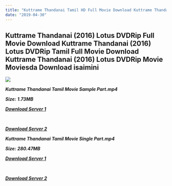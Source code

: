 ```yaml
---
title: "Kuttrame Thandanai Tamil HD Full Movie Download Kuttrame Thandanai Tamil HD Movie Download"
date: "2019-04-30"
---
```


## Kuttrame Thandanai (2016) Lotus DVDRip Full Movie Download Kuttrame Thandanai (2016) Lotus DVDRip Tamil Full Movie Download Kuttrame Thandanai (2016) Lotus DVDRip Movie Moviesda Download isaimini

![](https://images.moviebuff.com/f59d579e-6e6f-4e12-a1f0-1140f6d6f031?w=1000)

**_Kuttrame Thandanai Tamil Movie Sample Part.mp4_**

**_Size:_** **_1.73MB_**

**_[Download Server 1](http://s13.uptofiles.net//files/Tamil{18b9e36be58349bcedc591cb24b1d58373c4fcb8ec6c90ee99c2d93b5f4aedc9}202016{18b9e36be58349bcedc591cb24b1d58373c4fcb8ec6c90ee99c2d93b5f4aedc9}20Movies/Kuttrame{18b9e36be58349bcedc591cb24b1d58373c4fcb8ec6c90ee99c2d93b5f4aedc9}20Thandanai{18b9e36be58349bcedc591cb24b1d58373c4fcb8ec6c90ee99c2d93b5f4aedc9}20(2016){18b9e36be58349bcedc591cb24b1d58373c4fcb8ec6c90ee99c2d93b5f4aedc9}20Lotus{18b9e36be58349bcedc591cb24b1d58373c4fcb8ec6c90ee99c2d93b5f4aedc9}20DVDRip/Mp4{18b9e36be58349bcedc591cb24b1d58373c4fcb8ec6c90ee99c2d93b5f4aedc9}20HD{18b9e36be58349bcedc591cb24b1d58373c4fcb8ec6c90ee99c2d93b5f4aedc9}20(Single{18b9e36be58349bcedc591cb24b1d58373c4fcb8ec6c90ee99c2d93b5f4aedc9}20Part){18b9e36be58349bcedc591cb24b1d58373c4fcb8ec6c90ee99c2d93b5f4aedc9}20-{18b9e36be58349bcedc591cb24b1d58373c4fcb8ec6c90ee99c2d93b5f4aedc9}20(480x320)/Kuttrame{18b9e36be58349bcedc591cb24b1d58373c4fcb8ec6c90ee99c2d93b5f4aedc9}20Thandanai{18b9e36be58349bcedc591cb24b1d58373c4fcb8ec6c90ee99c2d93b5f4aedc9}20(2016){18b9e36be58349bcedc591cb24b1d58373c4fcb8ec6c90ee99c2d93b5f4aedc9}20Sample{18b9e36be58349bcedc591cb24b1d58373c4fcb8ec6c90ee99c2d93b5f4aedc9}20(480x320).mp4)_**

**_[  
](http://s13.uptofiles.net//files/Tamil{18b9e36be58349bcedc591cb24b1d58373c4fcb8ec6c90ee99c2d93b5f4aedc9}202016{18b9e36be58349bcedc591cb24b1d58373c4fcb8ec6c90ee99c2d93b5f4aedc9}20Movies/Kuttrame{18b9e36be58349bcedc591cb24b1d58373c4fcb8ec6c90ee99c2d93b5f4aedc9}20Thandanai{18b9e36be58349bcedc591cb24b1d58373c4fcb8ec6c90ee99c2d93b5f4aedc9}20(2016){18b9e36be58349bcedc591cb24b1d58373c4fcb8ec6c90ee99c2d93b5f4aedc9}20Lotus{18b9e36be58349bcedc591cb24b1d58373c4fcb8ec6c90ee99c2d93b5f4aedc9}20DVDRip/Mp4{18b9e36be58349bcedc591cb24b1d58373c4fcb8ec6c90ee99c2d93b5f4aedc9}20HD{18b9e36be58349bcedc591cb24b1d58373c4fcb8ec6c90ee99c2d93b5f4aedc9}20(Single{18b9e36be58349bcedc591cb24b1d58373c4fcb8ec6c90ee99c2d93b5f4aedc9}20Part){18b9e36be58349bcedc591cb24b1d58373c4fcb8ec6c90ee99c2d93b5f4aedc9}20-{18b9e36be58349bcedc591cb24b1d58373c4fcb8ec6c90ee99c2d93b5f4aedc9}20(480x320)/Kuttrame{18b9e36be58349bcedc591cb24b1d58373c4fcb8ec6c90ee99c2d93b5f4aedc9}20Thandanai{18b9e36be58349bcedc591cb24b1d58373c4fcb8ec6c90ee99c2d93b5f4aedc9}20(2016){18b9e36be58349bcedc591cb24b1d58373c4fcb8ec6c90ee99c2d93b5f4aedc9}20Sample{18b9e36be58349bcedc591cb24b1d58373c4fcb8ec6c90ee99c2d93b5f4aedc9}20(480x320).mp4)_**

**_[Download Server 2](http://s13.uptofiles.net//files/Tamil{18b9e36be58349bcedc591cb24b1d58373c4fcb8ec6c90ee99c2d93b5f4aedc9}202016{18b9e36be58349bcedc591cb24b1d58373c4fcb8ec6c90ee99c2d93b5f4aedc9}20Movies/Kuttrame{18b9e36be58349bcedc591cb24b1d58373c4fcb8ec6c90ee99c2d93b5f4aedc9}20Thandanai{18b9e36be58349bcedc591cb24b1d58373c4fcb8ec6c90ee99c2d93b5f4aedc9}20(2016){18b9e36be58349bcedc591cb24b1d58373c4fcb8ec6c90ee99c2d93b5f4aedc9}20Lotus{18b9e36be58349bcedc591cb24b1d58373c4fcb8ec6c90ee99c2d93b5f4aedc9}20DVDRip/Mp4{18b9e36be58349bcedc591cb24b1d58373c4fcb8ec6c90ee99c2d93b5f4aedc9}20HD{18b9e36be58349bcedc591cb24b1d58373c4fcb8ec6c90ee99c2d93b5f4aedc9}20(Single{18b9e36be58349bcedc591cb24b1d58373c4fcb8ec6c90ee99c2d93b5f4aedc9}20Part){18b9e36be58349bcedc591cb24b1d58373c4fcb8ec6c90ee99c2d93b5f4aedc9}20-{18b9e36be58349bcedc591cb24b1d58373c4fcb8ec6c90ee99c2d93b5f4aedc9}20(480x320)/Kuttrame{18b9e36be58349bcedc591cb24b1d58373c4fcb8ec6c90ee99c2d93b5f4aedc9}20Thandanai{18b9e36be58349bcedc591cb24b1d58373c4fcb8ec6c90ee99c2d93b5f4aedc9}20(2016){18b9e36be58349bcedc591cb24b1d58373c4fcb8ec6c90ee99c2d93b5f4aedc9}20Sample{18b9e36be58349bcedc591cb24b1d58373c4fcb8ec6c90ee99c2d93b5f4aedc9}20(480x320).mp4)_**

**_Kuttrame Thandanai Tamil Movie Single Part.mp4_**

**_Size:_** **_280.47MB_**

**_[Download Server 1](http://s13.uptofiles.net//files/Tamil{18b9e36be58349bcedc591cb24b1d58373c4fcb8ec6c90ee99c2d93b5f4aedc9}202016{18b9e36be58349bcedc591cb24b1d58373c4fcb8ec6c90ee99c2d93b5f4aedc9}20Movies/Kuttrame{18b9e36be58349bcedc591cb24b1d58373c4fcb8ec6c90ee99c2d93b5f4aedc9}20Thandanai{18b9e36be58349bcedc591cb24b1d58373c4fcb8ec6c90ee99c2d93b5f4aedc9}20(2016){18b9e36be58349bcedc591cb24b1d58373c4fcb8ec6c90ee99c2d93b5f4aedc9}20Lotus{18b9e36be58349bcedc591cb24b1d58373c4fcb8ec6c90ee99c2d93b5f4aedc9}20DVDRip/Mp4{18b9e36be58349bcedc591cb24b1d58373c4fcb8ec6c90ee99c2d93b5f4aedc9}20HD{18b9e36be58349bcedc591cb24b1d58373c4fcb8ec6c90ee99c2d93b5f4aedc9}20(Single{18b9e36be58349bcedc591cb24b1d58373c4fcb8ec6c90ee99c2d93b5f4aedc9}20Part){18b9e36be58349bcedc591cb24b1d58373c4fcb8ec6c90ee99c2d93b5f4aedc9}20-{18b9e36be58349bcedc591cb24b1d58373c4fcb8ec6c90ee99c2d93b5f4aedc9}20(480x320)/Kuttrame{18b9e36be58349bcedc591cb24b1d58373c4fcb8ec6c90ee99c2d93b5f4aedc9}20Thandanai{18b9e36be58349bcedc591cb24b1d58373c4fcb8ec6c90ee99c2d93b5f4aedc9}20(2016){18b9e36be58349bcedc591cb24b1d58373c4fcb8ec6c90ee99c2d93b5f4aedc9}20Single{18b9e36be58349bcedc591cb24b1d58373c4fcb8ec6c90ee99c2d93b5f4aedc9}20Part{18b9e36be58349bcedc591cb24b1d58373c4fcb8ec6c90ee99c2d93b5f4aedc9}20(480x320).mp4)_**

**_[  
](http://s13.uptofiles.net//files/Tamil{18b9e36be58349bcedc591cb24b1d58373c4fcb8ec6c90ee99c2d93b5f4aedc9}202016{18b9e36be58349bcedc591cb24b1d58373c4fcb8ec6c90ee99c2d93b5f4aedc9}20Movies/Kuttrame{18b9e36be58349bcedc591cb24b1d58373c4fcb8ec6c90ee99c2d93b5f4aedc9}20Thandanai{18b9e36be58349bcedc591cb24b1d58373c4fcb8ec6c90ee99c2d93b5f4aedc9}20(2016){18b9e36be58349bcedc591cb24b1d58373c4fcb8ec6c90ee99c2d93b5f4aedc9}20Lotus{18b9e36be58349bcedc591cb24b1d58373c4fcb8ec6c90ee99c2d93b5f4aedc9}20DVDRip/Mp4{18b9e36be58349bcedc591cb24b1d58373c4fcb8ec6c90ee99c2d93b5f4aedc9}20HD{18b9e36be58349bcedc591cb24b1d58373c4fcb8ec6c90ee99c2d93b5f4aedc9}20(Single{18b9e36be58349bcedc591cb24b1d58373c4fcb8ec6c90ee99c2d93b5f4aedc9}20Part){18b9e36be58349bcedc591cb24b1d58373c4fcb8ec6c90ee99c2d93b5f4aedc9}20-{18b9e36be58349bcedc591cb24b1d58373c4fcb8ec6c90ee99c2d93b5f4aedc9}20(480x320)/Kuttrame{18b9e36be58349bcedc591cb24b1d58373c4fcb8ec6c90ee99c2d93b5f4aedc9}20Thandanai{18b9e36be58349bcedc591cb24b1d58373c4fcb8ec6c90ee99c2d93b5f4aedc9}20(2016){18b9e36be58349bcedc591cb24b1d58373c4fcb8ec6c90ee99c2d93b5f4aedc9}20Single{18b9e36be58349bcedc591cb24b1d58373c4fcb8ec6c90ee99c2d93b5f4aedc9}20Part{18b9e36be58349bcedc591cb24b1d58373c4fcb8ec6c90ee99c2d93b5f4aedc9}20(480x320).mp4)_**

**_[Download Server 2](http://s13.uptofiles.net//files/Tamil{18b9e36be58349bcedc591cb24b1d58373c4fcb8ec6c90ee99c2d93b5f4aedc9}202016{18b9e36be58349bcedc591cb24b1d58373c4fcb8ec6c90ee99c2d93b5f4aedc9}20Movies/Kuttrame{18b9e36be58349bcedc591cb24b1d58373c4fcb8ec6c90ee99c2d93b5f4aedc9}20Thandanai{18b9e36be58349bcedc591cb24b1d58373c4fcb8ec6c90ee99c2d93b5f4aedc9}20(2016){18b9e36be58349bcedc591cb24b1d58373c4fcb8ec6c90ee99c2d93b5f4aedc9}20Lotus{18b9e36be58349bcedc591cb24b1d58373c4fcb8ec6c90ee99c2d93b5f4aedc9}20DVDRip/Mp4{18b9e36be58349bcedc591cb24b1d58373c4fcb8ec6c90ee99c2d93b5f4aedc9}20HD{18b9e36be58349bcedc591cb24b1d58373c4fcb8ec6c90ee99c2d93b5f4aedc9}20(Single{18b9e36be58349bcedc591cb24b1d58373c4fcb8ec6c90ee99c2d93b5f4aedc9}20Part){18b9e36be58349bcedc591cb24b1d58373c4fcb8ec6c90ee99c2d93b5f4aedc9}20-{18b9e36be58349bcedc591cb24b1d58373c4fcb8ec6c90ee99c2d93b5f4aedc9}20(480x320)/Kuttrame{18b9e36be58349bcedc591cb24b1d58373c4fcb8ec6c90ee99c2d93b5f4aedc9}20Thandanai{18b9e36be58349bcedc591cb24b1d58373c4fcb8ec6c90ee99c2d93b5f4aedc9}20(2016){18b9e36be58349bcedc591cb24b1d58373c4fcb8ec6c90ee99c2d93b5f4aedc9}20Single{18b9e36be58349bcedc591cb24b1d58373c4fcb8ec6c90ee99c2d93b5f4aedc9}20Part{18b9e36be58349bcedc591cb24b1d58373c4fcb8ec6c90ee99c2d93b5f4aedc9}20(480x320).mp4)_**
